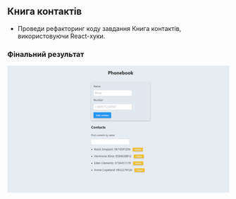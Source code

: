 ## Книга контактів

- Проведи рефакторинг коду завдання Книга контактів, використовуючи React-хуки.

### Фінальний результат

![screencapture](./assets/screencapture.png)
